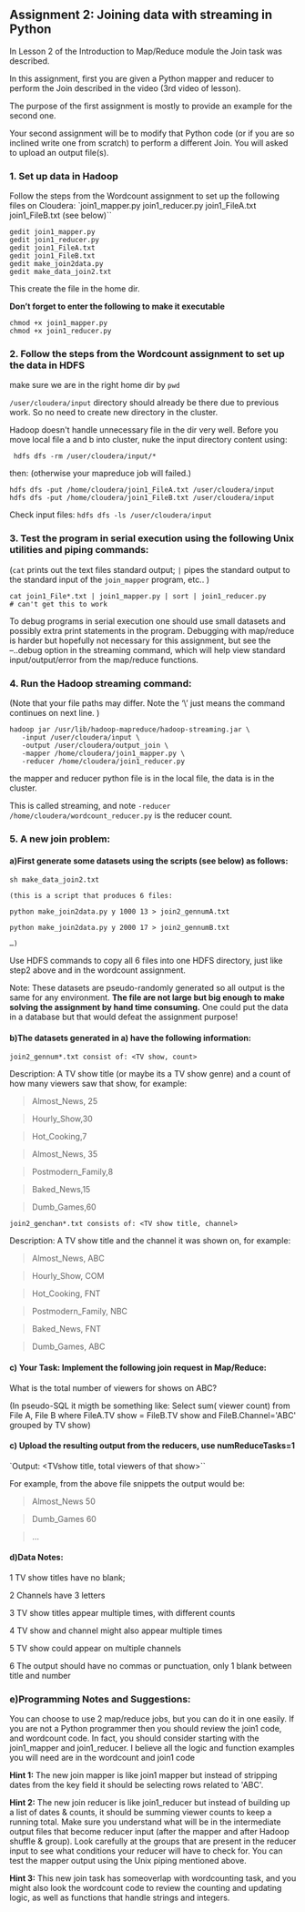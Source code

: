 ## Assignment 2: Joining data with streaming in Python

In Lesson 2 of the Introduction to Map/Reduce module the Join task was described.

In this assignment, first you are given a Python mapper and reducer to perform the Join described in the video (3rd video of lesson).

The purpose of the first assignment is mostly to provide an example for the second one.

Your second assignment will be to modify that Python code (or if you are so inclined write one from scratch) to perform a different Join. You will asked to upload an output file(s).

### 1. Set up data in Hadoop

Follow the steps from the Wordcount assignment to set up the following files on Cloudera: `join1_mapper.py join1_reducer.py join1_FileA.txt join1_FileB.txt (see below)``

```
gedit join1_mapper.py
gedit join1_reducer.py
gedit join1_FileA.txt
gedit join1_FileB.txt
gedit make_join2data.py
gedit make_data_join2.txt
```
This create the file in the home dir.

**Don’t forget to enter the following to make it executable**

```
chmod +x join1_mapper.py
chmod +x join1_reducer.py
```

### 2. Follow the steps from the Wordcount assignment to set up the data in HDFS

make sure we are in the right home dir by ```pwd```

`/user/cloudera/input` directory should already be there due to previous work. So no need to create new directory in the cluster.

Hadoop doesn't handle unnecessary file in the dir very well. Before you move local file a and b into cluster, nuke the input directory content using:

` hdfs dfs -rm /user/cloudera/input/*`

then: (otherwise your mapreduce job will failed.)

```
hdfs dfs -put /home/cloudera/join1_FileA.txt /user/cloudera/input
hdfs dfs -put /home/cloudera/join1_FileB.txt /user/cloudera/input
```

Check input files: `hdfs dfs -ls /user/cloudera/input`

### 3. Test the program in serial execution using the following Unix utilities and piping commands:

(`cat` prints out the text files standard output; `|` pipes the standard output to the standard input of the `join_mapper` program, etc.. )

```
cat join1_File*.txt | join1_mapper.py | sort | join1_reducer.py
# can't get this to work
```

To debug programs in serial execution one should use small datasets and possibly extra print statements in the program. Debugging with map/reduce is harder but hopefully not necessary for this assignment, but see the –..debug option in the streaming command, which will help view standard input/output/error from the map/reduce functions.

### 4. Run the Hadoop streaming command:
(Note that your file paths may differ. Note the ‘\’ just means the command continues on next line. )

```
hadoop jar /usr/lib/hadoop-mapreduce/hadoop-streaming.jar \
   -input /user/cloudera/input \
   -output /user/cloudera/output_join \   
   -mapper /home/cloudera/join1_mapper.py \   
   -reducer /home/cloudera/join1_reducer.py
```
the mapper and reducer python file is in the local file, the data is in the cluster.

This is called streaming, and note `-reducer /home/cloudera/wordcount_reducer.py` is the reducer count.

### 5. A new join problem:

#### a)First generate some datasets using the scripts (see below) as follows:

```
sh make_data_join2.txt

(this is a script that produces 6 files:

python make_join2data.py y 1000 13 > join2_gennumA.txt

python make_join2data.py y 2000 17 > join2_gennumB.txt

…)
```

Use HDFS commands to copy all 6 files into one HDFS directory, just like step2 above and in the wordcount assignment.

Note: These datasets are pseudo-randomly generated so all output is the same for any environment. **The file are not large but big enough to make solving the assignment by hand time consuming.** One could put the data in a database but that would defeat the assignment purpose!

#### b)The datasets generated in a) have the following information:

`join2_gennum*.txt consist of: <TV show, count>`

Description: A TV show title (or maybe its a TV show genre) and a count of how many viewers saw that show, for example:

> Almost_News, 25

> Hourly_Show,30

> Hot_Cooking,7

> Almost_News, 35

> Postmodern_Family,8

> Baked_News,15

> Dumb_Games,60

`join2_genchan*.txt consists of: <TV show title, channel>`

Description: A TV show title and the channel it was shown on, for example:

> Almost_News, ABC

> Hourly_Show, COM

> Hot_Cooking, FNT

> Postmodern_Family, NBC

> Baked_News, FNT

> Dumb_Games, ABC

#### c) Your Task: Implement the following join request in Map/Reduce:

What is the total number of viewers for shows on ABC?

(In pseudo-SQL it migth be something like: Select sum( viewer count) from File A, File B where FileA.TV show = FileB.TV show and FileB.Channel='ABC' grouped by TV show)

#### c) Upload the resulting output from the reducers, use numReduceTasks=1

`Output: <TVshow title, total viewers of that show>``

For example, from the above file snippets the output would be:

> Almost_News 50

> Dumb_Games 60

> …

#### d)Data Notes:

1 TV show titles have no blank;

2 Channels have 3 letters

3 TV show titles appear multiple times, with different counts

4 TV show and channel might also appear multiple times

5 TV show could appear on multiple channels

6 The output should have no commas or punctuation, only 1 blank between title and number

### e)Programming Notes and Suggestions:

You can choose to use 2 map/reduce jobs, but you can do it in one easily. If you are not a Python programmer then you should review the join1 code, and wordcount code. In fact, you should consider starting with the join1_mapper and join1_reducer. I believe all the logic and function examples you will need are in the wordcount and join1 code

**Hint 1:** The new join mapper is like join1 mapper but instead of stripping dates from the key field it should be selecting rows related to 'ABC'.

**Hint 2:** The new join reducer is like join1_reducer but instead of building up a list of dates & counts, it should be summing viewer counts to keep a running total. Make sure you understand what will be in the intermediate output files that become reducer input (after the mapper and after Hadoop shuffle & group). Look carefully at the groups that are present in the reducer input to see what conditions your reducer will have to check for. You can test the mapper output using the Unix piping mentioned above.

**Hint 3:** This new join task has someoverlap with wordcounting task, and you might also look the wordcount code to review the counting and updating logic, as well as functions that handle strings and integers.
